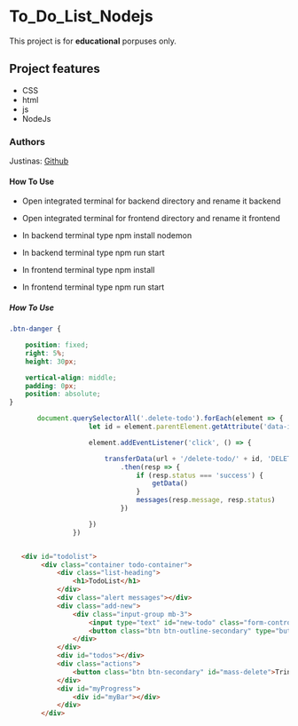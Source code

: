# To_Do_List_Nodejs


This project is for **educational** porpuses only. 

## Project features

-   CSS
-   html
-   js
-   NodeJs


### Authors

Justinas: [Github](https://github.com/Belute)

#### How To Use


- Open integrated terminal for backend directory and rename it backend

- Open integrated terminal for frontend directory and rename it frontend

- In backend terminal type npm install nodemon

- In backend terminal type npm run start

- In frontend terminal type npm install

- In frontend terminal type npm run start

##### How To Use

```css
.btn-danger {

    position: fixed;
    right: 5%;
    height: 30px;

    vertical-align: middle;
    padding: 0px;
    position: absolute;
}
```
```js
       document.querySelectorAll('.delete-todo').forEach(element => {
                    let id = element.parentElement.getAttribute('data-id')

                    element.addEventListener('click', () => {

                        transferData(url + '/delete-todo/' + id, 'DELETE')
                            .then(resp => {
                                if (resp.status === 'success') {
                                    getData()
                                }
                                messages(resp.message, resp.status)
                            })

                    })
                })



```
```html
   <div id="todolist">
        <div class="container todo-container">
            <div class="list-heading">
                <h1>TodoList</h1>
            </div>
            <div class="alert messages"></div>
            <div class="add-new">
                <div class="input-group mb-3">
                    <input type="text" id="new-todo" class="form-control" placeholder="Ką padaryti?" data-mode="add">
                    <button class="btn btn-outline-secondary" type="button" id="add-new-todo" data-edit-label="Redaguoti" data-add-label="Pridėti">Pridėti</button>
                </div>
            </div>
            <div id="todos"></div>
            <div class="actions">
                <button class="btn btn-secondary" id="mass-delete">Trinti pasirinktus</button>
            </div>
            <div id="myProgress">
                <div id="myBar"></div>
            </div>
        </div>
```
